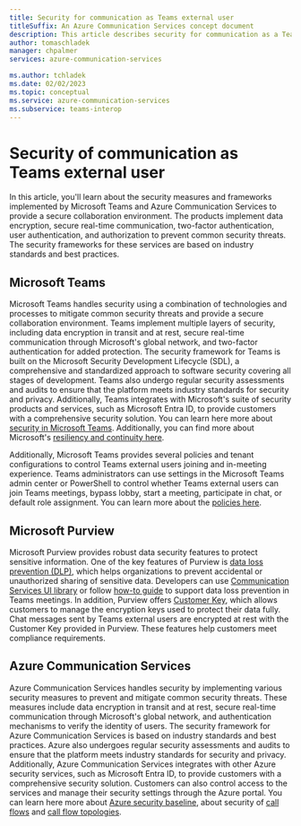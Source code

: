 ```yaml
---
title: Security for communication as Teams external user
titleSuffix: An Azure Communication Services concept document
description: This article describes security for communication as a Teams external user with Azure Communication Services.
author: tomaschladek
manager: chpalmer
services: azure-communication-services

ms.author: tchladek
ms.date: 02/02/2023
ms.topic: conceptual
ms.service: azure-communication-services
ms.subservice: teams-interop
---
```

# Security of communication as Teams external user

In this article, you'll learn about the security measures and frameworks implemented by Microsoft Teams and Azure Communication Services to provide a secure collaboration environment. The products implement data encryption, secure real-time communication, two-factor authentication, user authentication, and authorization to prevent common security threats. The security frameworks for these services are based on industry standards and best practices.

## Microsoft Teams
Microsoft Teams handles security using a combination of technologies and processes to mitigate common security threats and provide a secure collaboration environment. Teams implement multiple layers of security, including data encryption in transit and at rest, secure real-time communication through Microsoft's global network, and two-factor authentication for added protection. The security framework for Teams is built on the Microsoft Security Development Lifecycle (SDL), a comprehensive and standardized approach to software security covering all stages of development. Teams also undergo regular security assessments and audits to ensure that the platform meets industry standards for security and privacy. Additionally, Teams integrates with Microsoft's suite of security products and services, such as Microsoft Entra ID, to provide customers with a comprehensive security solution. You can learn here more about [security in Microsoft Teams](/microsoftteams/teams-security-guide). Additionally, you can find more about Microsoft's [resiliency and continuity here](/compliance/assurance/assurance-data-resiliency-overview).

Additionally, Microsoft Teams provides several policies and tenant configurations to control Teams external users joining and in-meeting experience. Teams administrators can use settings in the Microsoft Teams admin center or PowerShell to control whether Teams external users can join Teams meetings, bypass lobby, start a meeting, participate in chat, or default role assignment. You can learn more about the [policies here](./teams-administration.md).

## Microsoft Purview

Microsoft Purview provides robust data security features to protect sensitive information. One of the key features of Purview is [data loss prevention (DLP)](/microsoft-365/compliance/dlp-microsoft-teams), which helps organizations to prevent accidental or unauthorized sharing of sensitive data. Developers can use [Communication Services UI library](../../ui-library/ui-library-overview.md) or follow [how-to guide](../../../how-tos/chat-sdk/data-loss-prevention.md) to support data loss prevention in Teams meetings. In addition, Purview offers [Customer Key](/microsoft-365/compliance/customer-key-overview), which allows customers to manage the encryption keys used to protect their data fully. Chat messages sent by Teams external users are encrypted at rest with the Customer Key provided in Purview. These features help customers meet compliance requirements. 

## Azure Communication Services
Azure Communication Services handles security by implementing various security measures to prevent and mitigate common security threats. These measures include data encryption in transit and at rest, secure real-time communication through Microsoft's global network, and authentication mechanisms to verify the identity of users. The security framework for Azure Communication Services is based on industry standards and best practices. Azure also undergoes regular security assessments and audits to ensure that the platform meets industry standards for security and privacy. Additionally, Azure Communication Services integrates with other Azure security services, such as Microsoft Entra ID, to provide customers with a comprehensive security solution. Customers can also control access to the services and manage their security settings through the Azure portal. You can learn here more about [Azure security baseline](/security/benchmark/azure/baselines/azure-communication-services-security-baseline?toc=/azure/communication-services/toc.json), about security of [call flows](../../call-flows.md) and [call flow topologies](../../detailed-call-flows.md).
